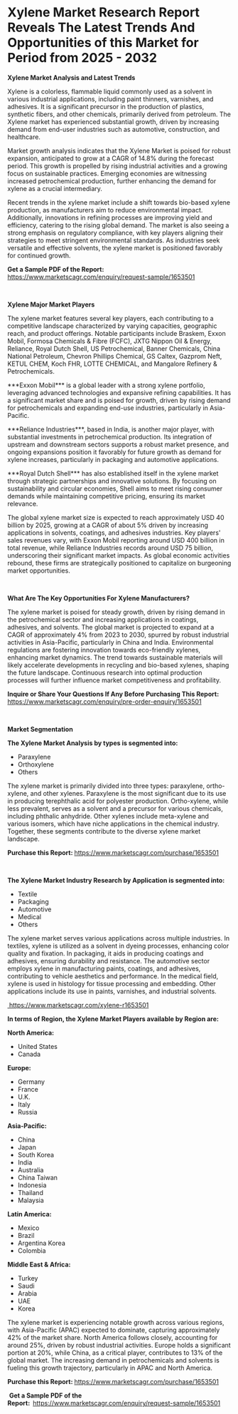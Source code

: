 <p><h1>Xylene Market Research Report Reveals The Latest Trends And Opportunities of this Market for Period from 2025 - 2032</h1></p><p><strong>Xylene Market Analysis and Latest Trends</strong></p>
<p><p>Xylene is a colorless, flammable liquid commonly used as a solvent in various industrial applications, including paint thinners, varnishes, and adhesives. It is a significant precursor in the production of plastics, synthetic fibers, and other chemicals, primarily derived from petroleum. The Xylene market has experienced substantial growth, driven by increasing demand from end-user industries such as automotive, construction, and healthcare.</p><p>Market growth analysis indicates that the Xylene Market is poised for robust expansion, anticipated to grow at a CAGR of 14.8% during the forecast period. This growth is propelled by rising industrial activities and a growing focus on sustainable practices. Emerging economies are witnessing increased petrochemical production, further enhancing the demand for xylene as a crucial intermediary.</p><p>Recent trends in the xylene market include a shift towards bio-based xylene production, as manufacturers aim to reduce environmental impact. Additionally, innovations in refining processes are improving yield and efficiency, catering to the rising global demand. The market is also seeing a strong emphasis on regulatory compliance, with key players aligning their strategies to meet stringent environmental standards. As industries seek versatile and effective solvents, the xylene market is positioned favorably for continued growth.</p></p>
<p><strong>Get a Sample PDF of the Report:&nbsp;</strong> <a href="https://www.marketscagr.com/enquiry/request-sample/1653501?utm_campaign=3034&utm_medium=2&utm_source=Github&utm_content=ia&utm_term=16042025&utm_id=xylene">https://www.marketscagr.com/enquiry/request-sample/1653501</a></p>
<p>&nbsp;</p>
<p><strong>Xylene Major Market Players</strong></p>
<p><p>The xylene market features several key players, each contributing to a competitive landscape characterized by varying capacities, geographic reach, and product offerings. Notable participants include Braskem, Exxon Mobil, Formosa Chemicals & Fibre (FCFC), JXTG Nippon Oil & Energy, Reliance, Royal Dutch Shell, US Petrochemical, Banner Chemicals, China National Petroleum, Chevron Phillips Chemical, GS Caltex, Gazprom Neft, KETUL CHEM, Koch FHR, LOTTE CHEMICAL, and Mangalore Refinery & Petrochemicals.</p><p>***Exxon Mobil*** is a global leader with a strong xylene portfolio, leveraging advanced technologies and expansive refining capabilities. It has a significant market share and is poised for growth, driven by rising demand for petrochemicals and expanding end-use industries, particularly in Asia-Pacific.</p><p>***Reliance Industries***, based in India, is another major player, with substantial investments in petrochemical production. Its integration of upstream and downstream sectors supports a robust market presence, and ongoing expansions position it favorably for future growth as demand for xylene increases, particularly in packaging and automotive applications.</p><p>***Royal Dutch Shell*** has also established itself in the xylene market through strategic partnerships and innovative solutions. By focusing on sustainability and circular economies, Shell aims to meet rising consumer demands while maintaining competitive pricing, ensuring its market relevance.</p><p>The global xylene market size is expected to reach approximately USD 40 billion by 2025, growing at a CAGR of about 5% driven by increasing applications in solvents, coatings, and adhesives industries. Key players' sales revenues vary, with Exxon Mobil reporting around USD 400 billion in total revenue, while Reliance Industries records around USD 75 billion, underscoring their significant market impacts. As global economic activities rebound, these firms are strategically positioned to capitalize on burgeoning market opportunities.</p></p>
<p>&nbsp;</p>
<p><strong>What Are The Key Opportunities For Xylene Manufacturers?</strong></p>
<p><p>The xylene market is poised for steady growth, driven by rising demand in the petrochemical sector and increasing applications in coatings, adhesives, and solvents. The global market is projected to expand at a CAGR of approximately 4% from 2023 to 2030, spurred by robust industrial activities in Asia-Pacific, particularly in China and India. Environmental regulations are fostering innovation towards eco-friendly xylenes, enhancing market dynamics. The trend towards sustainable materials will likely accelerate developments in recycling and bio-based xylenes, shaping the future landscape. Continuous research into optimal production processes will further influence market competitiveness and profitability.</p></p>
<p><strong>Inquire or Share Your Questions If Any Before Purchasing This Report:</strong> <a href="https://www.marketscagr.com/enquiry/pre-order-enquiry/1653501?utm_campaign=3034&utm_medium=2&utm_source=Github&utm_content=ia&utm_term=16042025&utm_id=xylene">https://www.marketscagr.com/enquiry/pre-order-enquiry/1653501</a></p>
<p>&nbsp;</p>
<p><strong>Market Segmentation</strong></p>
<p><strong>The Xylene Market Analysis by types is segmented into:</strong></p>
<p><ul><li>Paraxylene</li><li>Orthoxylene</li><li>Others</li></ul></p>
<p><p>The xylene market is primarily divided into three types: paraxylene, ortho-xylene, and other xylenes. Paraxylene is the most significant due to its use in producing terephthalic acid for polyester production. Ortho-xylene, while less prevalent, serves as a solvent and a precursor for various chemicals, including phthalic anhydride. Other xylenes include meta-xylene and various isomers, which have niche applications in the chemical industry. Together, these segments contribute to the diverse xylene market landscape.</p></p>
<p><strong>Purchase this Report:&nbsp;</strong><a href="https://www.marketscagr.com/purchase/1653501?utm_campaign=3034&utm_medium=2&utm_source=Github&utm_content=ia&utm_term=16042025&utm_id=xylene">https://www.marketscagr.com/purchase/1653501</a></p>
<p>&nbsp;</p>
<p><strong>The Xylene Market Industry Research by Application is segmented into:</strong></p>
<p><ul><li>Textile</li><li>Packaging</li><li>Automotive</li><li>Medical</li><li>Others</li></ul></p>
<p><p>The xylene market serves various applications across multiple industries. In textiles, xylene is utilized as a solvent in dyeing processes, enhancing color quality and fixation. In packaging, it aids in producing coatings and adhesives, ensuring durability and resistance. The automotive sector employs xylene in manufacturing paints, coatings, and adhesives, contributing to vehicle aesthetics and performance. In the medical field, xylene is used in histology for tissue processing and embedding. Other applications include its use in paints, varnishes, and industrial solvents.</p></p>
<p><a href="https://www.marketscagr.com/xylene-r1653501?utm_campaign=3034&utm_medium=2&utm_source=Github&utm_content=ia&utm_term=16042025&utm_id=xylene">&nbsp;https://www.marketscagr.com/xylene-r1653501</a></p>
<p><strong>In terms of Region, the Xylene Market Players available by Region are:</strong></p>
<p>
    <p> <strong> North America: </strong>
        <ul>
            <li>United States</li>
            <li>Canada</li>
        </ul>
        </p> 
    <p> <strong> Europe: </strong>
        <ul>
            <li>Germany</li>
            <li>France</li>
            <li>U.K.</li>
            <li>Italy</li>
            <li>Russia</li>
        </ul>
        </p> 
    <p> <strong> Asia-Pacific: </strong>
        <ul>
            <li>China</li>
            <li>Japan</li>
            <li>South Korea</li>
            <li>India</li>
            <li>Australia</li>
            <li>China Taiwan</li>
            <li>Indonesia</li>
            <li>Thailand</li>
            <li>Malaysia</li>
        </ul>
        </p> 
    <p> <strong> Latin America: </strong>
        <ul>
            <li>Mexico</li>
            <li>Brazil</li>
            <li>Argentina Korea</li>
            <li>Colombia</li>
        </ul>
        </p> 
    <p> <strong> Middle East & Africa: </strong>
        <ul>
            <li>Turkey</li>
            <li>Saudi</li>
            <li>Arabia</li>
            <li>UAE</li>
            <li>Korea</li>
        </ul>
    </p>
    </p>
<p><p>The xylene market is experiencing notable growth across various regions, with Asia-Pacific (APAC) expected to dominate, capturing approximately 42% of the market share. North America follows closely, accounting for around 25%, driven by robust industrial activities. Europe holds a significant portion at 20%, while China, as a critical player, contributes to 13% of the global market. The increasing demand in petrochemicals and solvents is fueling this growth trajectory, particularly in APAC and North America.</p></p>
<p><strong>Purchase this Report: </strong><a href="https://www.marketscagr.com/purchase/1653501?utm_campaign=3034&utm_medium=2&utm_source=Github&utm_content=ia&utm_term=16042025&utm_id=xylene">https://www.marketscagr.com/purchase/1653501</a></p>
<p>&nbsp;<strong>Get a Sample PDF of the Report:&nbsp;&nbsp;</strong><a href="https://www.marketscagr.com/enquiry/request-sample/1653501?utm_campaign=3034&utm_medium=2&utm_source=Github&utm_content=ia&utm_term=16042025&utm_id=xylene">https://www.marketscagr.com/enquiry/request-sample/1653501</a></p>
<p><strong></strong></p>
<p><p></p><p></p><p></p></p>